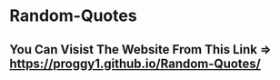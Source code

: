 # Random-Quotes

## You Can Visist The Website From This Link  => https://proggy1.github.io/Random-Quotes/
